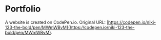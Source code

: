 # Portfolio

A website is created on CodePen.io. Original URL: [https://codepen.io/niki-123-the-bold/pen/MWmWBvM](https://codepen.io/niki-123-the-bold/pen/MWmWBvM).


